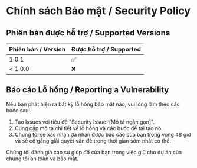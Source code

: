 <!-- @format -->

# Chính sách Bảo mật / Security Policy

## Phiên bản được hỗ trợ / Supported Versions

| Phiên bản / Version | Được hỗ trợ / Supported |
| ------------------- | ----------------------- |
| 1.0.1               | :white_check_mark:      |
| < 1.0.0             | :x:                     |

## Báo cáo Lỗ hổng / Reporting a Vulnerability

Nếu bạn phát hiện ra bất kỳ lỗ hổng bảo mật nào, vui lòng làm theo các bước sau:

1. Tạo Issues với tiêu đề "Security Issue: [Mô tả ngắn gọn]".
2. Cung cấp mô tả chi tiết về lỗ hổng và các bước để tái tạo nó.
3. Chúng tôi sẽ xác nhận đã nhận được báo cáo của bạn trong vòng 48 giờ và sẽ cố gắng giải quyết vấn đề trong thời gian sớm nhất
   có thể.

Chúng tôi đánh giá cao sự giúp đỡ của bạn trong việc giữ cho dự án của chúng tôi an toàn và bảo mật.
